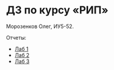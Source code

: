 # ДЗ по курсу «РИП»

Морозенков Олег, ИУ5-52.

Отчеты:
- [Лаб 1](https://github.com/reo7sp/iu5-py/blob/master/lab_1%20отчет.pdf)
- [Лаб 2](https://github.com/reo7sp/iu5-py/blob/master/lab_2%20отчет.pdf)
- [Лаб 3](https://github.com/reo7sp/iu5-py/blob/master/lab_3%20отчет.pdf)
